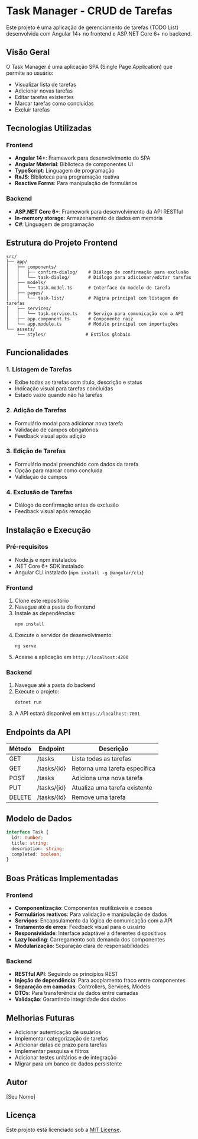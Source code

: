 # Task Manager - CRUD de Tarefas

Este projeto é uma aplicação de gerenciamento de tarefas (TODO List) desenvolvida com Angular 14+ no frontend e ASP.NET Core 6+ no backend.

## Visão Geral

O Task Manager é uma aplicação SPA (Single Page Application) que permite ao usuário:
- Visualizar lista de tarefas
- Adicionar novas tarefas
- Editar tarefas existentes
- Marcar tarefas como concluídas
- Excluir tarefas

## Tecnologias Utilizadas

### Frontend
- **Angular 14+**: Framework para desenvolvimento do SPA
- **Angular Material**: Biblioteca de componentes UI
- **TypeScript**: Linguagem de programação
- **RxJS**: Biblioteca para programação reativa
- **Reactive Forms**: Para manipulação de formulários

### Backend
- **ASP.NET Core 6+**: Framework para desenvolvimento da API RESTful
- **In-memory storage**: Armazenamento de dados em memória
- **C#**: Linguagem de programação

## Estrutura do Projeto Frontend

```
src/
├── app/
│   ├── components/
│   │   ├── confirm-dialog/    # Diálogo de confirmação para exclusão
│   │   └── task-dialog/       # Diálogo para adicionar/editar tarefas
│   ├── models/
│   │   └── task.model.ts      # Interface do modelo de tarefa
│   ├── pages/
│   │   └── task-list/         # Página principal com listagem de tarefas
│   ├── services/
│   │   └── task.service.ts    # Serviço para comunicação com a API
│   ├── app.component.ts       # Componente raiz
│   └── app.module.ts          # Módulo principal com importações
└── assets/
    └── styles/               # Estilos globais
```

## Funcionalidades

### 1. Listagem de Tarefas
- Exibe todas as tarefas com título, descrição e status
- Indicação visual para tarefas concluídas
- Estado vazio quando não há tarefas

### 2. Adição de Tarefas
- Formulário modal para adicionar nova tarefa
- Validação de campos obrigatórios
- Feedback visual após adição

### 3. Edição de Tarefas
- Formulário modal preenchido com dados da tarefa
- Opção para marcar como concluída
- Validação de campos

### 4. Exclusão de Tarefas
- Diálogo de confirmação antes da exclusão
- Feedback visual após remoção

## Instalação e Execução

### Pré-requisitos
- Node.js e npm instalados
- .NET Core 6+ SDK instalado
- Angular CLI instalado (`npm install -g @angular/cli`)

### Frontend
1. Clone este repositório
2. Navegue até a pasta do frontend
3. Instale as dependências:
   ```
   npm install
   ```
4. Execute o servidor de desenvolvimento:
   ```
   ng serve
   ```
5. Acesse a aplicação em `http://localhost:4200`

### Backend
1. Navegue até a pasta do backend
2. Execute o projeto:
   ```
   dotnet run
   ```
3. A API estará disponível em `https://localhost:7001`

## Endpoints da API

| Método | Endpoint | Descrição |
|--------|----------|-----------|
| GET    | /tasks   | Lista todas as tarefas |
| GET    | /tasks/{id} | Retorna uma tarefa específica |
| POST   | /tasks   | Adiciona uma nova tarefa |
| PUT    | /tasks/{id} | Atualiza uma tarefa existente |
| DELETE | /tasks/{id} | Remove uma tarefa |

## Modelo de Dados

```typescript
interface Task {
  id?: number;
  title: string;
  description: string;
  completed: boolean;
}
```

## Boas Práticas Implementadas

### Frontend
- **Componentização**: Componentes reutilizáveis e coesos
- **Formulários reativos**: Para validação e manipulação de dados
- **Serviços**: Encapsulamento da lógica de comunicação com a API
- **Tratamento de erros**: Feedback visual para o usuário
- **Responsividade**: Interface adaptável a diferentes dispositivos
- **Lazy loading**: Carregamento sob demanda dos componentes
- **Modularização**: Separação clara de responsabilidades

### Backend
- **RESTful API**: Seguindo os princípios REST
- **Injeção de dependência**: Para acoplamento fraco entre componentes
- **Separação em camadas**: Controllers, Services, Models
- **DTOs**: Para transferência de dados entre camadas
- **Validação**: Garantindo integridade dos dados

## Melhorias Futuras

- Adicionar autenticação de usuários
- Implementar categorização de tarefas
- Adicionar datas de prazo para tarefas
- Implementar pesquisa e filtros
- Adicionar testes unitários e de integração
- Migrar para um banco de dados persistente

## Autor

[Seu Nome]

## Licença

Este projeto está licenciado sob a [MIT License](LICENSE).